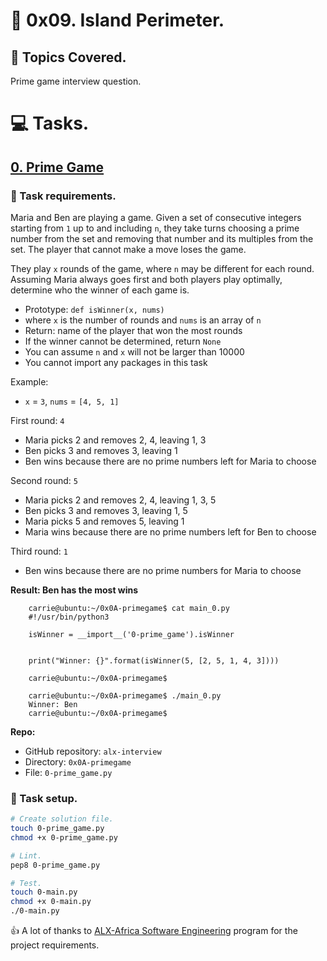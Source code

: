 # :book: 0x09. Island Perimeter.
## :page_with_curl: Topics Covered.
Prime game interview question.

# :computer: Tasks.
<!---->
## [0. Prime Game](0-prime_game.py)
### :page_with_curl: Task requirements.
Maria and Ben are playing a game. Given a set of consecutive integers starting from `1` up to and including `n`, they take turns choosing a prime number from the set and removing that number and its multiples from the set. The player that cannot make a move loses the game.

They play `x` rounds of the game, where `n` may be different for each round. Assuming Maria always goes first and both players play optimally, determine who the winner of each game is.

* Prototype: `def isWinner(x, nums)`
* where `x` is the number of rounds and `nums` is an array of `n`
* Return: name of the player that won the most rounds
* If the winner cannot be determined, return `None`
* You can assume `n` and `x` will not be larger than 10000
* You cannot import any packages in this task

Example:

* `x` = `3`, `nums` = `[4, 5, 1]`

First round: `4`

* Maria picks 2 and removes 2, 4, leaving 1, 3
* Ben picks 3 and removes 3, leaving 1
* Ben wins because there are no prime numbers left for Maria to choose

Second round: `5`

* Maria picks 2 and removes 2, 4, leaving 1, 3, 5
* Ben picks 3 and removes 3, leaving 1, 5
* Maria picks 5 and removes 5, leaving 1
* Maria wins because there are no prime numbers left for Ben to choose

Third round: `1`

* Ben wins because there are no prime numbers for Maria to choose

**Result: Ben has the most wins**
```
    carrie@ubuntu:~/0x0A-primegame$ cat main_0.py
    #!/usr/bin/python3
    
    isWinner = __import__('0-prime_game').isWinner
    
    
    print("Winner: {}".format(isWinner(5, [2, 5, 1, 4, 3])))
    
    carrie@ubuntu:~/0x0A-primegame$
```

```
    carrie@ubuntu:~/0x0A-primegame$ ./main_0.py
    Winner: Ben
    carrie@ubuntu:~/0x0A-primegame$
```

**Repo:**

* GitHub repository: `alx-interview`
* Directory: `0x0A-primegame`
* File: `0-prime_game.py`


### :wrench: Task setup.
```bash
# Create solution file.
touch 0-prime_game.py
chmod +x 0-prime_game.py

# Lint.
pep8 0-prime_game.py

# Test.
touch 0-main.py
chmod +x 0-main.py
./0-main.py
```

:thumbsup: A lot of thanks to [ALX-Africa Software Engineering](https://www.alxafrica.com/) program for the project requirements.
